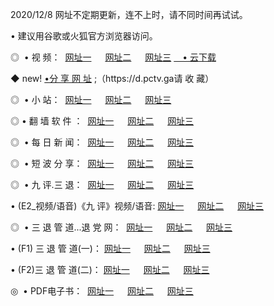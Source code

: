 <p>2020/12/8 网址不定期更新，连不上时，请不同时间再试试。
<p>• 建议用谷歌或火狐官方浏览器访问。
<p>◎  • 视 频： 
<a href="http://mlc.proyectolanuevatierra.com/" target="_blank">网址一</a> 　 
<a href="http://mhv.proyectolanuevatierra.com/" target="_blank">网址二</a> 　 
<a href="http://mhv.proyectolanuevatierra.com/b.html" target="_blank">网址三</a>  
<a href="https://yadi.sk/d/d0sUeAOpal3njw" target="_blank">　• 云下载 </a></p>
<p>◆ new! <a href="http://mjz.proyectolanuevatierra.com/a.html">•分 享 网 址</a> ;（https://d.pctv.ga请 收 藏） </p>
<p>◎ </span>  •  小 站：  
<a href="http://mlc.proyectolanuevatierra.com/f.html" target="_blank">网址一</a> 　 
<a href="http://mhv.proyectolanuevatierra.com/h.html" target="_blank">网址二</a> 　 
<a href="http://mhv.proyectolanuevatierra.com/k/" target="_blank">网址三</a></p>
<p>◎  • 翻 墙 软 件 ：  
<a href="http://mlc.proyectolanuevatierra.com/ff/" target="_blank">网址一</a> 　 
<a href="http://mhv.proyectolanuevatierra.com/s/read/a1_nd.html" target="_blank">网址二</a> 　 
<a href="http://mhv.proyectolanuevatierra.com/ff/index.html" target="_blank">网址三</a></p>
<p>◎ </span>  • 每 日 新 闻：  
<a href="http://mlc.proyectolanuevatierra.com/day/" target="_blank">网址一</a> 　 
<a href="http://mhv.proyectolanuevatierra.com/day/" target="_blank">网址二</a> 　 
<a href="http://mhv.proyectolanuevatierra.com/day/index.html" target="_blank">网址三</a></p>
<p>◎ </span>  • 短 波 分 享：  
<a href="http://mlc.proyectolanuevatierra.com/h/" target="_blank">网址一</a> 　 
<a href="http://mhv.proyectolanuevatierra.com/h/" target="_blank">网址二</a> 　 
<a href="http://mhv.proyectolanuevatierra.com/h/index.html" target="_blank">网址三</a></p>
<p>◎   • 九 评.三 退：  
<a href="http://mlc.proyectolanuevatierra.com/t/" target="_blank">网址一</a> 　 
<a href="http://mhv.proyectolanuevatierra.com/v2/index.html" target="_blank">网址二</a> 　 
<a href="http://mhv.proyectolanuevatierra.com/tt/index.html" target="_blank">网址三</a> 　</p>
<p>  • (E2_视频/语音)《九 评》视频/语音: 
<a href="http://mhv.proyectolanuevatierra.com/7738.html" target="_blank">网址一</a> 　 
<a href="http://mhv.proyectolanuevatierra.com/7614.html" target="_blank">网址二</a> 　 
<a href="http://mhv.proyectolanuevatierra.com/7633.html" target="_blank">网址三</a></p>
<p>◎   • 三 退 管 道...退 党 网：  
<a href="http://mlc.proyectolanuevatierra.com/go/td1.html" target="_blank">网址一</a> 　 
<a href="http://mhv.proyectolanuevatierra.com/go/td2.html" target="_blank">网址二</a> 　 
<a href="http://mhv.proyectolanuevatierra.com/go/td3.html" target="_blank">网址三</a></p>
<p>  • (F1) 三 退 管 道(一)： 
<a href="http://mlc.proyectolanuevatierra.com/dd/" target="_blank">网址一</a> 　 
<a href="http://mhv.proyectolanuevatierra.com/s/read/a1_tdx.html" target="_blank">网址二</a> 　 
<a href="http://mhv.proyectolanuevatierra.com/dd/" target="_blank">网址三</a></p>
<p>  • (F2)三 退 管 道(二)： 
<a href="http://mhv.proyectolanuevatierra.com/d/" target="_blank">网址一</a> 　 
<a href="http://mlc.proyectolanuevatierra.com/d/index.html" target="_blank">网址二</a> 　 
<a href="http://mhv.proyectolanuevatierra.com/d/" target="_blank">网址三</a></p>
<p>◎   • PDF电子书：  
<a href="http://mlc.proyectolanuevatierra.com/p/" target="_blank">网址一</a> 　 
<a href="http://mhv.proyectolanuevatierra.com/p/index.html" target="_blank">网址二</a> 　 
<a href="http://mhv.proyectolanuevatierra.com/p/" target="_blank">网址三</a></p>
